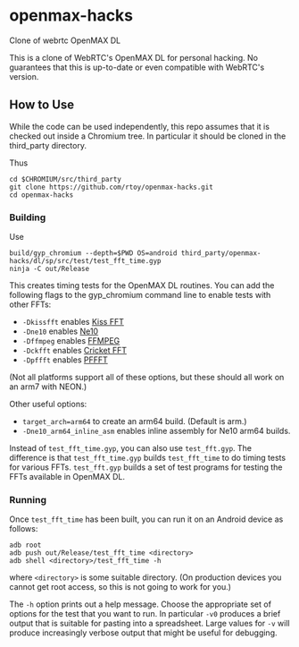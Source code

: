 # openmax-hacks

Clone of webrtc OpenMAX DL

This is a clone of WebRTC's OpenMAX DL for personal hacking.  No
guarantees that this is up-to-date or even compatible with WebRTC's
version.

## How to Use

While the code can be used independently, this repo assumes that it is
checked out inside a Chromium tree. In particular it should be cloned
in the third_party directory.

Thus

```
cd $CHROMIUM/src/third_party
git clone https://github.com/rtoy/openmax-hacks.git
cd openmax-hacks
```

### Building

Use
```
build/gyp_chromium --depth=$PWD OS=android third_party/openmax-hacks/dl/sp/src/test/test_fft_time.gyp
ninja -C out/Release
```

This creates timing tests for the OpenMAX DL routines.  You can add
the following flags to the gyp_chromium command line to enable tests
with other FFTs:

 * `-Dkissfft` enables [Kiss FFT](http://sourceforge.net/projects/kissfft/)
 * `-Dne10` enables [Ne10](https://github.com/projectNe10/Ne10)
 * `-Dffmpeg` enables [FFMPEG](https://www.ffmpeg.org/)
 * `-Dckfft` enables [Cricket FFT](http://www.crickettechnology.com/ckfft)
 * `-Dpffft` enables [PFFFT](https://bitbucket.org/jpommier/pffft/overview)

(Not all platforms support all of these options, but these should all
work on an arm7 with NEON.)

Other useful options:

 * `target_arch=arm64` to create an arm64 build. (Default is arm.)
 * `-Dne10_arm64_inline_asm` enables inline assembly for Ne10 arm64 builds.

Instead of `test_fft_time.gyp`, you can also use `test_fft.gyp`.  The
difference is that `test_fft_time.gyp` builds `test_fft_time` to do
timing tests for various FFTs.  `test_fft.gyp` builds a set of test
programs for testing the FFTs available in OpenMAX DL.

### Running

Once `test_fft_time` has been built, you can run it on an Android
device as follows:

```
adb root
adb push out/Release/test_fft_time <directory>
adb shell <directory>/test_fft_time -h
```

where `<directory>` is some suitable directory.  (On production
devices you cannot get root access, so this is not going to work for
you.)

The `-h` option prints out a help message.  Choose the appropriate set
of options for the test that you want to run.  In particular `-v0`
produces a brief output that is suitable for pasting into a
spreadsheet.  Large values for `-v` will produce increasingly verbose
output that might be useful for debugging.

